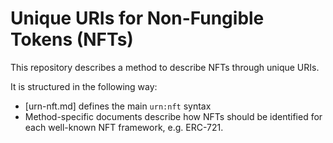 # Unique URIs for Non-Fungible Tokens (NFTs)

This repository describes a method to describe NFTs through unique URIs.

It is structured in the following way:
- [urn-nft.md] defines the main `urn:nft` syntax
- Method-specific documents describe how NFTs should be identified for each well-known NFT framework, e.g. ERC-721.
